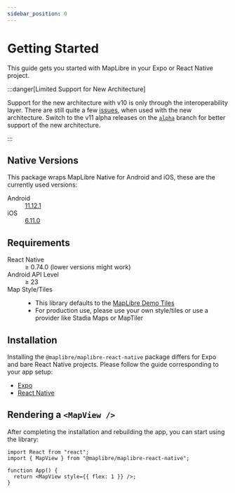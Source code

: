 ```yaml
---
sidebar_position: 0
---
```

# Getting Started

This guide gets you started with MapLibre in your Expo or React Native project.

:::danger[Limited Support for New Architecture]

Support for the new architecture with v10 is only through the interoperability layer. There are still quite a few
[issues](https://github.com/maplibre/maplibre-react-native/issues?q=is%3Aissue%20state%3Aopen%20type%3ABug%20label%3A%22Architecture%3A%20New%22),
when used with the new architecture. Switch to the v11 alpha releases on the
[`alpha`](https://github.com/maplibre/maplibre-react-native/tree/alpha) branch for better support of the new
architecture.

:::

## Native Versions

This package wraps MapLibre Native for Android and iOS, these are the currently used versions:

<dl>
    <dt>Android</dt>
    <dd>
      <a href="https://github.com/maplibre/maplibre-native/releases/tag/android-v11.12.1">11.12.1</a>
    </dd>
    <dt>iOS</dt>
    <dd>
      <a href="https://github.com/maplibre/maplibre-native/releases/tag/ios-v6.11.0">6.11.0</a>
    </dd>
</dl>

## Requirements

<dl>
  <dt>React Native</dt>
  <dd>≥ 0.74.0 (lower versions might work)</dd>
  <dt>Android API Level</dt>
  <dd>≥ 23</dd>
  <dt>Map Style/Tiles</dt>
  <dd>
    <ul>
      <li>This library defaults to the <a href="https://github.com/maplibre/demotiles">MapLibre Demo Tiles</a></li>
      <li>For production use, please use your own style/tiles or use a provider like Stadia Maps or MapTiler</li>
    </ul>
  </dd>
</dl>

## Installation

Installing the `@maplibre/maplibre-react-native` package differs for Expo and bare React Native projects. Please follow
the guide corresponding to your app setup:

- [Expo](expo.md)
- [React Native](react-native.md)

## Rendering a `<MapView />`

After completing the installation and rebuilding the app, you can start using the library:

```tsx
import React from "react";
import { MapView } from "@maplibre/maplibre-react-native";

function App() {
  return <MapView style={{ flex: 1 }} />;
}
```
